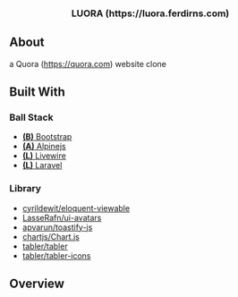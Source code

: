 <!-- PROJECT LOGO -->
<p align="center">
  <h3 align="center">LUORA (https://luora.ferdirns.com)</h3>
</p>

<!-- ABOUT THE PROJECT -->
## About 
a Quora (https://quora.com) website clone 

## Built With

### Ball Stack

* [**(B)** Bootstrap](https://getbootstrap.com)
* [**(A)** Alpinejs](https://alpinejs.dev)
* [**(L)** Livewire](https://livewire.laravel.com)
* [**(L)** Laravel](https://laravel.com)

### Library

* [cyrildewit/eloquent-viewable](https://github.com/cyrildewit/eloquent-viewable)
* [LasseRafn/ui-avatars](https://github.com/LasseRafn/ui-avatars)
* [apvarun/toastify-js](https://github.com/apvarun/toastify-js)
* [chartjs/Chart.js](https://github.com/chartjs/Chart.js)
* [tabler/tabler](https://github.com/tabler/tabler)
* [tabler/tabler-icons](https://github.com/tabler/tabler-icons)

<!-- OVERVIEW -->
## Overview



